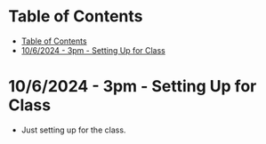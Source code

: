 # Table of Contents
- [Table of Contents](#table-of-contents)
- [10/6/2024 - 3pm - Setting Up for Class](#1062024---3pm---setting-up-for-class)



# 10/6/2024 - 3pm - Setting Up for Class
- Just setting up for the class.